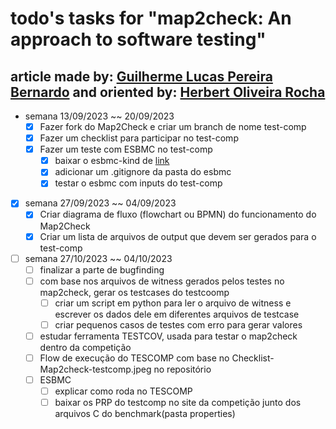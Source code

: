 # todo's tasks for "map2check: An approach to software testing"

## article made by: [Guilherme Lucas Pereira Bernardo](https://github.com/GuilhermeBn198) and oriented by: [Herbert Oliveira Rocha](https://github.com/hbgit/)

- semana 13/09/2023 ~~ 20/09/2023
  - [x] Fazer fork do Map2Check e criar um branch de nome test-comp
  - [x] Fazer um checklist para participar no test-comp
  - [x] Fazer um teste com ESBMC no test-comp
    - [x] baixar o esbmc-kind de [link](https://gitlab.com/sosy-lab/test-comp/archives-2023/raw/testcomp23/2023/esbmc-kind.zip)
    - [x] adicionar um .gitignore da pasta do esbmc
    - [x] testar o esbmc com inputs do test-comp

- [x] semana 27/09/2023 ~~ 04/09/2023
  - [x] Criar diagrama de fluxo (flowchart ou BPMN) do funcionamento do Map2Check
  - [x] Criar um lista de arquivos de output que devem ser gerados para o test-comp

- [ ] semana 27/10/2023 ~~ 04/10/2023
  - [ ] finalizar a parte de  bugfinding
  - [ ] com base nos arquivos de witness gerados pelos testes no map2check, gerar os testcases do testcoomp
    - [ ] criar um script em python para ler o arquivo de witness e escrever os dados dele em diferentes arquivos de testcase
    - [ ] criar pequenos casos de testes com erro para gerar valores
  - [ ] estudar ferramenta TESTCOV, usada para testar o map2check dentro da competição
  - [ ] Flow de execução do TESCOMP com base no Checklist-Map2check-testcomp.jpeg no repositório
  - [ ] ESBMC
    - [ ] explicar como roda no TESCOMP
    - [ ] baixar os PRP do testcomp no site da competição junto dos arquivos C do benchmark(pasta properties)